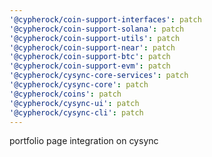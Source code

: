 ```yaml
---
'@cypherock/coin-support-interfaces': patch
'@cypherock/coin-support-solana': patch
'@cypherock/coin-support-utils': patch
'@cypherock/coin-support-near': patch
'@cypherock/coin-support-btc': patch
'@cypherock/coin-support-evm': patch
'@cypherock/cysync-core-services': patch
'@cypherock/cysync-core': patch
'@cypherock/coins': patch
'@cypherock/cysync-ui': patch
'@cypherock/cysync-cli': patch
---
```


portfolio page integration on cysync
